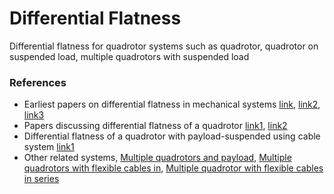 # Differential Flatness
Differential flatness for quadrotor systems such as quadrotor, quadrotor on suspended load, multiple quadrotors with suspended load 

### References
- Earliest papers on differential flatness in mechanical systems [link](http://www.cds.caltech.edu/~murray/preprints/mrs95-imece.pdf), [link2](https://doi.org/10.1016/S1474-6670(17)58016-7), [link3](https://authors.library.caltech.edu/28129/1/CDS97-008.pdf)
- Papers discussing differential flatness of a quadrotor [link1](https://doi.org/10.1109/ICRA.2011.5980409), [link2](https://doi.org/10.1109/LRA.2017.2776353)
- Differential flatness of a quadrotor with payload-suspended using cable system [link1](https://doi.org/10.1109/CDC.2013.6760219)
- Other related systems, [Multiple quadrotors and payload](http://roboticsproceedings.org/rss09/p11.pdf), [Multiple quadrotors with flexible cables in](https://arxiv.org/abs/1711.04895), [Multiple quadrotor with flexible cables in series](https://arxiv.org/abs/1911.12650)

